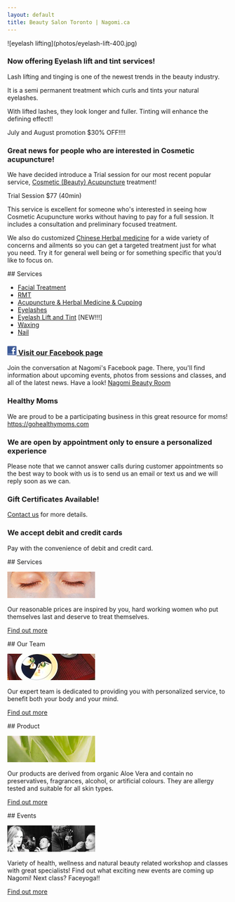 ```yaml
---
layout: default
title: Beauty Salon Toronto | Nagomi.ca
---
```


<div class="half">
![eyelash lifting](photos/eyelash-lift-400.jpg)

### Now offering Eyelash lift and tint services!

Lash lifting and tinging is one of the newest trends in the beauty industry.  

It is a semi permanent treatment which curls and tints your natural eyelashes.

With lifted lashes, they look longer and fuller. Tinting will enhance the defining effect!!

July and August promotion $30% OFF!!!!

### Great news for people who are interested in Cosmetic acupuncture!

We have decided introduce a Trial session for our most recent popular service, [Cosmetic (Beauty) Acupuncture](services#acupuncture--herbal-medicine) treatment!

Trial Session $77 (40min)

This service is excellent for someone who's interested in seeing how Cosmetic Acupuncture works without having to pay for a full session. It includes a consultation and preliminary focused treatment. 

We also do customized [Chinese Herbal medicine](services#acupuncture--herbal-medicine) for a wide variety of concerns and ailments so you can get a targeted treatment just for what you need. Try it for general well being or for something specific that you’d like to focus on. 

</div>


<div class="half">
## Services

* [Facial Treatment](services#facial)
* [RMT](services#rmt)
* [Acupuncture & Herbal Medicine & Cupping](services#acupuncture--herbal-medicine)
* [Eyelashes](services#eyelashes)
* [Eyelash Lift and Tint](services#eyelash-lift-and-tint) [NEW!!!]
* [Waxing](services#waxing)
* [Nail](services#nail)

### [![Facebook](assets/facebook.jpg) Visit our Facebook page](http://www.facebook.com/nagomibeautyroom)

Join the conversation at Nagomi's Facebook page. There, you'll find information about upcoming events, photos from sessions and classes, and all of the latest news. Have a look! [Nagomi Beauty Room](http://www.facebook.com/nagomibeautyroom)

### Healthy Moms

We are proud to be a participating business in this great resource for moms! <https://gohealthymoms.com>

### We are open by appointment only to ensure a personalized experience

Please note that we cannot answer calls during customer appointments so the best way to book with us is to send us an email or text us and we will reply soon as we can.

### Gift Certificates Available!

[Contact us](mailto:info@nagomi.ca) for more details.

### We accept debit and credit cards

Pay with the convenience of debit and credit card.

</div>


<div class="clear"></div>


<div class="quarter">
## Services

![Toronto beauty salon](photos/services.jpg)

Our reasonable prices are inspired by you, hard working women who put themselves last and deserve to treat themselves.

[Find out more](services)
</div>

<div class="quarter">
## Our Team

![Toronto beauty salon](photos/event5-small.jpg)

Our expert team is dedicated to providing you with personalized service, to benefit both your body and your mind.

[Find out more](team)
</div>

<div class="quarter">
## Product

![Toronto beauty salon](photos/whatweuse.jpg)

Our products are derived from organic Aloe Vera and contain no preservatives, fragrances, alcohol, or artificial colours. They are allergy tested and suitable for all skin types.

[Find out more](what-we-use)
</div>

<div class="quarter">
## Events

![Toronto beauty salon](photos/makeup1.jpg)

Variety of health, wellness and natural beauty related workshop and classes with great specialists! Find out what exciting new events are coming up Nagomi! Next class? Faceyoga!!

[Find out more](events)
</div>
